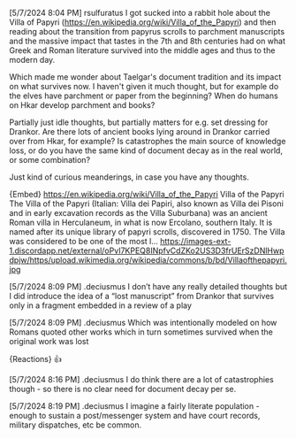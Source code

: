 
[5/7/2024 8:04 PM] rsulfuratus
I got sucked into a rabbit hole about the Villa of Papyri (https://en.wikipedia.org/wiki/Villa_of_the_Papyri) and then reading about the transition from papyrus scrolls to parchment manuscripts and the massive impact that tastes in the 7th and 8th centuries had on what Greek and Roman literature survived into the middle ages and thus to the modern day. 

Which made me wonder about Taelgar's document tradition and its impact on what survives now. I haven't given it much thought, but for example do the elves have parchment or paper from the beginning? When do humans on Hkar develop parchment and books?

Partially just idle thoughts, but partially matters for e.g. set dressing for Drankor. Are there lots of ancient books lying around in Drankor carried over from Hkar, for example? Is catastrophes the main source of knowledge loss, or do you have the same kind of document decay as in the real world, or some combination? 

Just kind of curious meanderings, in case you have any thoughts.

{Embed}
https://en.wikipedia.org/wiki/Villa_of_the_Papyri
Villa of the Papyri
The Villa of the Papyri (Italian: Villa dei Papiri, also known as Villa dei Pisoni and in early excavation records as the Villa Suburbana) was an ancient Roman villa in Herculaneum, in what is now Ercolano, southern Italy. It is named after its unique library of papyri scrolls, discovered in 1750. The Villa was considered to be one of the most l...
https://images-ext-1.discordapp.net/external/oPvI7KPEQ8INpfvCdZKo2US3D3frUErSzDNlHwpdpjw/https/upload.wikimedia.org/wikipedia/commons/b/bd/Villaofthepapyri.jpg


[5/7/2024 8:09 PM] .deciusmus
I don’t have any really detailed thoughts but I did introduce the idea of a “lost manuscript” from Drankor that survives only in a fragment embedded in a review of a play


[5/7/2024 8:09 PM] .deciusmus
Which was intentionally modeled on how Romans quoted other works which in turn sometimes survived when the original work was lost

{Reactions}
👍

[5/7/2024 8:16 PM] .deciusmus
I do think there are a lot of catastrophies though - so there is no clear need for document decay per se.


[5/7/2024 8:19 PM] .deciusmus
I imagine a fairly literate population - enough to sustain a post/messenger system and have court records, military dispatches, etc be common.



